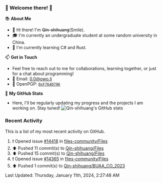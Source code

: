 ### 🌟 Welcome there! 🌟

📚 **About Me**
- 👋 Hi there! I'm ~~Qin-shihuang~~(Smile).
- 🎓 I'm currently an undergraduate student at some random university in China.
- 🌱 I'm currently learning C# and Rust.

📫 **Get in Touch**
- Feel free to reach out to me for collaborations, learning together, or just for a chat about programming!
- 📩 Email: 0.0@owo.li
- 🔑 OpenPGP: [`0xF764D796`](https://keys.openpgp.org/vks/v1/by-fingerprint/99D5AF94A1585E16E14895EFBF6C0BF4F764D796)


📝 **My GitHub Stats**
- Here, I'll be regularly updating my progress and the projects I am working on. Stay tuned!
![Qin-shihuang's GitHub stats](https://github-readme-stats.vercel.app/api?username=Qin-shihuang&show_icons=true)

### Recent Activity

This is a list of my most recent activity on GitHub.

<!--RECENT_ACTIVITY:start-->
1. ❗️ Opened issue [#14418](https://github.com/files-community/Files/issues/14418) in [files-community/Files](https://github.com/files-community/Files)<br>
2. ⬆️ Pushed 11 commit(s) to [Qin-shihuang/Files](https://github.com/Qin-shihuang/Files)<br>
3. ⬆️ Pushed 15 commit(s) to [Qin-shihuang/Files](https://github.com/Qin-shihuang/Files)<br>
4. ❗️ Opened issue [#14365](https://github.com/files-community/Files/issues/14365) in [files-community/Files](https://github.com/files-community/Files)<br>
5. ⬆️ Pushed 1 commit(s) to [Qin-shihuang/BUAA_CO_2023](https://github.com/Qin-shihuang/BUAA_CO_2023)<br>
<!--RECENT_ACTIVITY:end-->

<!--RECENT_ACTIVITY:last_update-->
Last Updated: Thursday, January 11th, 2024, 2:27:48 AM
<!--RECENT_ACTIVITY:last_update_end-->
